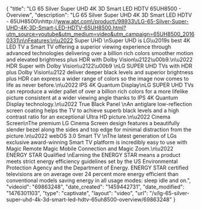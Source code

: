 {
    "title": "LG 65 Silver Super UHD 4K 3D Smart LED HDTV 65UH8500 - Overview",
    "description": "LG 65 Silver Super UHD 4K 3D Smart LED HDTV - 65UH8500\nhttp:\/\/www.abt.com\/product\/98933\/LG-65-Silver-Super-UHD-4K-3D-Smart-LED-HDTV-65UH8500.html?utm_source=youtube&utm_medium=video&utm_campaign=65UH8500_20160331\n\nFeatures:\n\u2022 Super UHD \nSuper UHD is LG\u2019s best 4K LED TV a Smart TV offering a superior viewing experience through advanced technologies delivering over a billion rich colors smoother motion and elevated brightness plus HDR with Dolby Vision\u2122\u00b9.\n\u2022 HDR Super with Dolby Vision\u2122\u00b9 \nLG SUPER UHD TVs with HDR plus Dolby Vision\u2122 deliver deeper black levels and superior brightness plus HDR can express a wider range of colors so the image now comes to life as never before.\n\u2022 IPS 4K Quantum Display\nLG SUPER UHD TVs can reproduce a wider pallet of over a billion rich colors for a more lifelike picture consistent at a wider viewing angle thanks to IPS 4K Quantum Display technology.\n\u2022 True Black Panel \nAn antiglare low-reflection screen coating helps the TV to achieve superb black levels and a high contrast ratio for an exceptional Ultra HD picture.\n\u2022 Cinema Screen\nThe premium LG Cinema Screen design features a beautifully slender bezel along the sides and top edge for minimal distraction from the picture.\n\u2022 webOS 3.0 Smart TV \nThe latest generation of LGs exclusive award-winning Smart TV platform is incredibly easy to use with Magic Remote Magic Mobile Connection and Magic Zoom.\n\u2022 ENERGY STAR Qualified \nEarning the ENERGY STAR means a product meets strict energy efficiency guidelines set by the US Environmental Protection Agency and the Department of Energy. ENERGY STAR certified televisions are on average over 24 percent more energy efficient than conventional models saving energy in all usage modes: sleep idle and on.",
    "videoid": "69863248",
    "date_created": "1459442731",
    "date_modified": "1476301103",
    "type": "captivate",
    "layout": "video",
    "url": "\/v\/lg-65-silver-super-uhd-4k-3d-smart-led-hdtv-65uh8500-overview\/69863248"
}